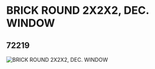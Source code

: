 # BRICK ROUND 2X2X2, DEC. WINDOW
## 72219
![BRICK ROUND 2X2X2, DEC. WINDOW](https://lc-www-live-s.legocdn.com/media/bricks/5/2/6022357.jpg)